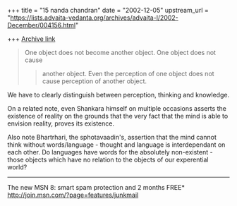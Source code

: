 +++
title = "15 nanda chandran"
date = "2002-12-05"
upstream_url = "https://lists.advaita-vedanta.org/archives/advaita-l/2002-December/004156.html"

+++
[Archive link](https://lists.advaita-vedanta.org/archives/advaita-l/2002-December/004156.html)

>One object does not become another object. One object does not cause
> >another object. Even the perception of one object does not cause
> >perception of another object.

We have to clearly distinguish between perception, thinking and knowledge.

On a related note, even Shankara himself on multiple occasions asserts the
existence of reality on the grounds that the very fact that the mind is able
to envision reality, proves its existence.

Also note Bhartrhari, the sphotavaadin's, assertion that the mind cannot
think without words/language - thought and language is interdependant on
each other. Do languages have words for the absolutely non-existent - those
objects which have no relation to the objects of our experential world?

_________________________________________________________________
The new MSN 8: smart spam protection and 2 months FREE*
http://join.msn.com/?page=features/junkmail

